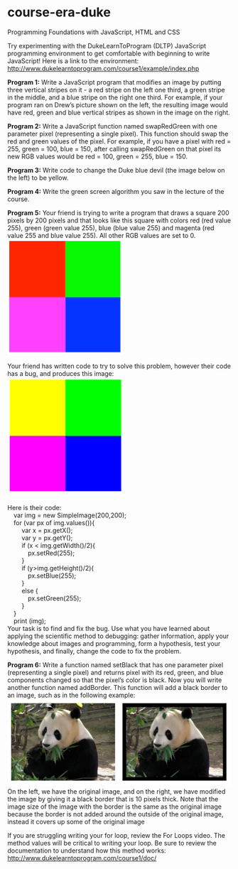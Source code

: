 # course-era-duke
Programming Foundations with JavaScript, HTML and CSS

Try experimenting with the DukeLearnToProgram (DLTP) JavaScript programming environment to get comfortable with beginning to write JavaScript!
Here is a link to the environment: http://www.dukelearntoprogram.com/course1/example/index.php

<b>Program 1:</b>
Write a JavaScript program that modifies an image by putting three vertical stripes on it - a red stripe on the left one third, a green stripe in the middle, and a blue stripe on the right one third.
For example, if your program ran on Drew’s picture shown on the left, the resulting image would have red, green and blue vertical stripes as shown in the image on the right.

<b>Program 2:</b>
Write a JavaScript function named swapRedGreen with one parameter pixel (representing a single pixel). This function should swap the red and green values of the pixel. For example, if you have a pixel with red = 255, green = 100, blue = 150, after calling swapRedGreen on that pixel its new RGB values would be red = 100, green = 255, blue = 150.

<b>Program 3:</b>
Write code to change the Duke blue devil (the image below on the left) to be yellow.

<b>Program 4:</b>
Write the green screen algorithm you saw in the lecture of the course.

<b>Program 5:</b>
Your friend is trying to write a program that draws a square 200 pixels by 200 pixels and that looks like this square with colors red (red value 255), green (green value 255), blue (blue value 255) and magenta (red value 255 and blue value 255). All other RGB values are set to 0.<br>
![](images/sq1.PNG)

Your friend has written code to try to solve this problem, however their code has a bug, and produces this image:<br>
![](images/sq2.PNG)

Here is their code:<br>
    &emsp;var img = new SimpleImage(200,200);<br>
    &emsp;for (var px of img.values()){<br>
    &emsp;&emsp;    var x = px.getX();<br>
    &emsp;&emsp;    var y = px.getY();<br>
    &emsp;&emsp;    if (x < img.getWidth()/2){<br>
    &emsp;&emsp;&emsp;        px.setRed(255);<br>
    &emsp;&emsp;    }<br>
    &emsp;&emsp;    if (y>img.getHeight()/2){<br>
    &emsp;&emsp;&emsp;        px.setBlue(255);<br>
    &emsp;&emsp;     }<br>
    &emsp;&emsp;     else {<br>
    &emsp;&emsp;&emsp;         px.setGreen(255);<br>
    &emsp;&emsp;     }<br>
    &emsp;}<br>
    &emsp;print (img);<br>
Your task is to find and fix the bug. Use what you have learned about applying the scientific method to debugging: gather information, apply your knowledge about images and programming, form a hypothesis, test your hypothesis, and finally, change the code to fix the problem.

<b>Program 6:</b>
Write a function named setBlack that has one parameter pixel (representing a single pixel) and returns pixel with its red, green, and blue components changed so that the pixel’s color is black.
Now you will write another function named addBorder. This function will add a black border to an image, such as in the following example:
![](images/panda.PNG)
On the left, we have the original image, and on the right, we have modified the image by giving it a black border that is 10 pixels thick. Note that the image size of the image with the border is the same as the original image because the border is not added around the outside of the original image, instead it covers up some of the original image

If you are struggling writing your for loop, review the For Loops video. The method values will be critical to writing your loop. Be sure to review the documentation to understand how this method works: http://www.dukelearntoprogram.com/course1/doc/
